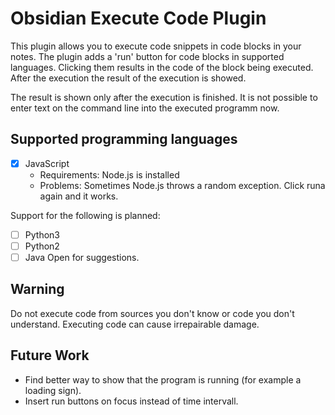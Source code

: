 # Obsidian Execute Code Plugin

This plugin allows you to execute code snippets in code blocks in your notes. The plugin adds a 'run' button for code blocks in supported languages. Clicking them results in the code of the block being executed. After the execution the result of the execution is showed. 

The result is shown only after the execution is finished. It is not possible to enter text on the command line into the executed programm now.

## Supported programming languages

- [x] JavaScript 
    - Requirements: Node.js is installed
    - Problems: Sometimes Node.js throws a random exception. Click runa again and it works.

Support for the following is planned:
- [ ] Python3
- [ ] Python2
- [ ] Java
Open for suggestions.

## Warning
Do not execute code from sources you don't know or code you don't understand. Executing code can cause irrepairable damage.

## Future Work
- Find better way to show that the program is running (for example a loading sign).
- Insert run buttons on focus instead of time intervall.